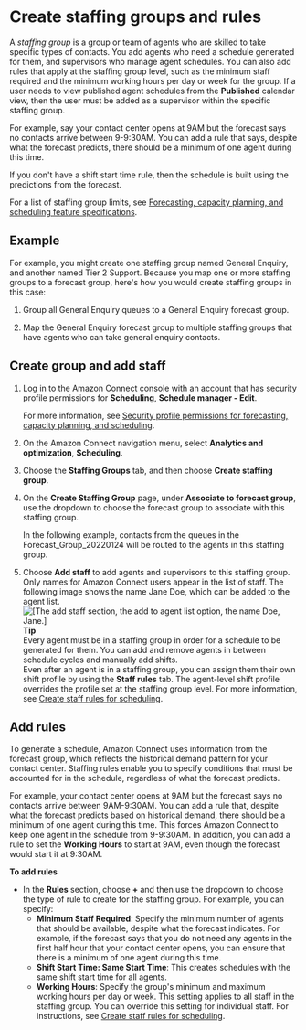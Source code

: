 # Create staffing groups and rules<a name="scheduling-create-staffing-groups"></a>

A *staffing group* is a group or team of agents who are skilled to take specific types of contacts\. You add agents who need a schedule generated for them, and supervisors who manage agent schedules\. You can also add rules that apply at the staffing group level, such as the minimum staff required and the minimum working hours per day or week for the group\. If a user needs to view published agent schedules from the **Published** calendar view, then the user must be added as a supervisor within the specific staffing group\.

For example, say your contact center opens at 9AM but the forecast says no contacts arrive between 9\-9:30AM\. You can add a rule that says, despite what the forecast predicts, there should be a minimum of one agent during this time\. 

If you don't have a shift start time rule, then the schedule is built using the predictions from the forecast\.

For a list of staffing group limits, see [Forecasting, capacity planning, and scheduling feature specifications](feature-limits.md#forecasting-cap-planning-scheduling-specs)\.

## Example<a name="example-staffing-groups"></a>

For example, you might create one staffing group named General Enquiry, and another named Tier 2 Support\.  Because you map one or more staffing groups to a forecast group, here's how you would create staffing groups in this case:

1. Group all General Enquiry queues to a General Enquiry forecast group\.

1. Map the General Enquiry forecast group to multiple staffing groups that have agents who can take general enquiry contacts\.

## Create group and add staff<a name="staffing-groups-add-staff"></a>

1. Log in to the Amazon Connect console with an account that has security profile permissions for **Scheduling**, **Schedule manager \- Edit**\. 

   For more information, see [Security profile permissions for forecasting, capacity planning, and scheduling](required-optimization-permissions.md)\. 

1. On the Amazon Connect navigation menu, select **Analytics and optimization**, **Scheduling**\.

1. Choose the **Staffing Groups** tab, and then choose **Create staffing group**\.

1. On the **Create Staffing Group** page, under **Associate to forecast group**, use the dropdown to choose the forecast group to associate with this staffing group\. 

   In the following example, contacts from the queues in the Forecast\_Group\_20220124 will be routed to the agents in this staffing group\.

1. Choose **Add staff** to add agents and supervisors to this staffing group\. Only names for Amazon Connect users appear in the list of staff\. The following image shows the name Jane Doe, which can be added to the agent list\.   
![\[The add staff section, the add to agent list option, the name Doe, Jane.\]](http://docs.aws.amazon.com/connect/latest/adminguide/images/wfm-scheduling-add-staff.png)
**Tip**  
Every agent must be in a staffing group in order for a schedule to be generated for them\. You can add and remove agents in between schedule cycles and manually add shifts\.   
Even after an agent is in a staffing group, you can assign them their own shift profile by using the **Staff rules** tab\. The agent\-level shift profile overrides the profile set at the staffing group level\. For more information, see [Create staff rules for scheduling](scheduling-create-staff-rules.md)\.

## Add rules<a name="staffing-groups-add-rules"></a>

To generate a schedule, Amazon Connect uses information from the forecast group, which reflects the historical demand pattern for your contact center\. Staffing rules enable you to specify conditions that must be accounted for in the schedule, regardless of what the forecast predicts\.

For example, your contact center opens at 9AM but the forecast says no contacts arrive between 9AM\-9:30AM\. You can add a rule that, despite what the forecast predicts based on historical demand, there should be a minimum of one agent during this time\. This forces Amazon Connect to keep one agent in the schedule from 9\-9:30AM\. In addition, you can add a rule to set the **Working Hours** to start at 9AM, even though the forecast would start it at 9:30AM\.

**To add rules**
+ In the **Rules** section, choose **\+** and then use the dropdown to choose the type of rule to create for the staffing group\. For example, you can specify:
  + **Minimum Staff Required**: Specify the minimum number of agents that should be available, despite what the forecast indicates\. For example, if the forecast says that you do not need any agents in the first half hour that your contact center opens, you can ensure that there is a minimum of one agent during this time\. 
  + **Shift Start Time: Same Start Time**: This creates schedules with the same shift start time for all agents\.
  + **Working Hours**: Specify the group's minimum and maximum working hours per day or week\. This setting applies to all staff in the staffing group\. You can override this setting for individual staff\. For instructions, see [Create staff rules for scheduling](scheduling-create-staff-rules.md)\. 